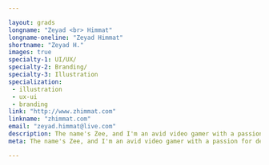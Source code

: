 ```yaml
---

layout: grads
longname: "Zeyad <br> Himmat"
longname-oneline: "Zeyad Himmat"
shortname: "Zeyad H."
images: true
specialty-1: UI/UX/
specialty-2: Branding/
specialty-3: Illustration
specialization:
 - illustration
 - ux-ui
 - branding
link: "http://www.zhimmat.com"
linkname: "zhimmat.com"
email: "zeyad.himmat@live.com"
description: The name's Zee, and I'm an avid video gamer with a passion for designing exciting new content with my unique creativity.
meta: The name's Zee, and I'm an avid video gamer with a passion for designing exciting new content with my unique creativity.

---
```


